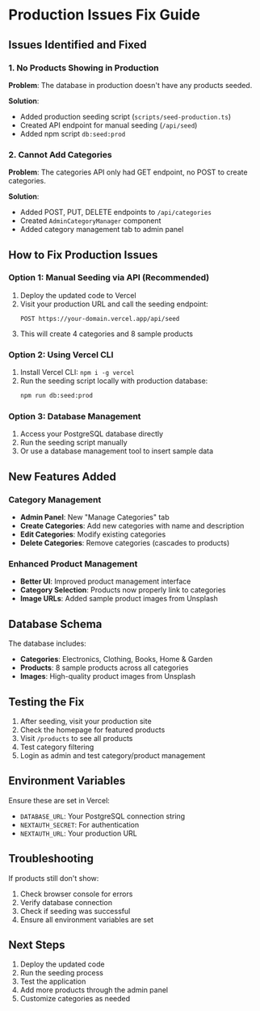 # Production Issues Fix Guide

## Issues Identified and Fixed

### 1. No Products Showing in Production

**Problem**: The database in production doesn't have any products seeded.

**Solution**:

- Added production seeding script (`scripts/seed-production.ts`)
- Created API endpoint for manual seeding (`/api/seed`)
- Added npm script `db:seed:prod`

### 2. Cannot Add Categories

**Problem**: The categories API only had GET endpoint, no POST to create categories.

**Solution**:

- Added POST, PUT, DELETE endpoints to `/api/categories`
- Created `AdminCategoryManager` component
- Added category management tab to admin panel

## How to Fix Production Issues

### Option 1: Manual Seeding via API (Recommended)

1. Deploy the updated code to Vercel
2. Visit your production URL and call the seeding endpoint:
   ```
   POST https://your-domain.vercel.app/api/seed
   ```
3. This will create 4 categories and 8 sample products

### Option 2: Using Vercel CLI

1. Install Vercel CLI: `npm i -g vercel`
2. Run the seeding script locally with production database:
   ```bash
   npm run db:seed:prod
   ```

### Option 3: Database Management

1. Access your PostgreSQL database directly
2. Run the seeding script manually
3. Or use a database management tool to insert sample data

## New Features Added

### Category Management

- **Admin Panel**: New "Manage Categories" tab
- **Create Categories**: Add new categories with name and description
- **Edit Categories**: Modify existing categories
- **Delete Categories**: Remove categories (cascades to products)

### Enhanced Product Management

- **Better UI**: Improved product management interface
- **Category Selection**: Products now properly link to categories
- **Image URLs**: Added sample product images from Unsplash

## Database Schema

The database includes:

- **Categories**: Electronics, Clothing, Books, Home & Garden
- **Products**: 8 sample products across all categories
- **Images**: High-quality product images from Unsplash

## Testing the Fix

1. After seeding, visit your production site
2. Check the homepage for featured products
3. Visit `/products` to see all products
4. Test category filtering
5. Login as admin and test category/product management

## Environment Variables

Ensure these are set in Vercel:

- `DATABASE_URL`: Your PostgreSQL connection string
- `NEXTAUTH_SECRET`: For authentication
- `NEXTAUTH_URL`: Your production URL

## Troubleshooting

If products still don't show:

1. Check browser console for errors
2. Verify database connection
3. Check if seeding was successful
4. Ensure all environment variables are set

## Next Steps

1. Deploy the updated code
2. Run the seeding process
3. Test the application
4. Add more products through the admin panel
5. Customize categories as needed
